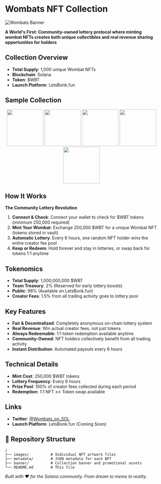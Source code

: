 # Wombats NFT Collection

![Wombats Banner](https://imgur.com/9mdY3Jw.png)

**A World's First: Community-owned lottery protocol where minting wombat NFTs creates both unique collectibles and real revenue sharing opportunities for holders**

## Collection Overview

- **Total Supply**: 1,000 unique Wombat NFTs
- **Blockchain**: Solana
- **Token**: $WBT
- **Launch Platform**: LetsBonk.fun

## Sample Collection

<div align="center">
<img src="https://imgur.com/LPUED67.png" width="120"> <img src="https://imgur.com/a94bCMw.png" width="120"> <img src="https://imgur.com/2cQEkP3.png" width="120"> <img src="https://imgur.com/XLF5uJ8.png" width="120"> <img src="https://imgur.com/QBQymWi.png" width="120">
</div>

## How It Works

**The Community Lottery Revolution**

1. **Connect & Check**: Connect your wallet to check for $WBT tokens (minimum 250,000 required)
2. **Mint Your Wombat**: Exchange 250,000 $WBT for a unique Wombat NFT (tokens stored in vault)
3. **Automatic Lottery**: Every 6 hours, one random NFT holder wins the entire creator fee pool
4. **Keep or Redeem**: Hold forever and stay in lotteries, or swap back for tokens 1:1 anytime

## Tokenomics

- **Total Supply**: 1,000,000,000 $WBT
- **Team Treasury**: 2% (Reserved for early lottery boosts)
- **Public**: 98% (Available on LetsBonk.fun)
- **Creator Fees**: 1.5% from all trading activity goes to lottery pool

## Key Features

-  **Fair & Decentralized**: Completely anonymous on-chain lottery system
-  **Real Revenue**: Win actual creator fees, not just tokens
-  **Always Redeemable**: 1:1 token redemption available anytime
-  **Community-Owned**: NFT holders collectively benefit from all trading activity
-  **Instant Distribution**: Automated payouts every 6 hours

## Technical Details

- **Mint Cost**: 250,000 $WBT tokens
- **Lottery Frequency**: Every 6 hours
- **Prize Pool**: 100% of creator fees collected during each period
- **Redemption**: 1:1 NFT ↔ Token swap available

## Links

- **Twitter**: [@Wombats_on_SOL](https://x.com/Wombats_on_SOL)
- **Launch Platform**: LetsBonk.fun (Coming Soon)

## 📁 Repository Structure

```
/
├── images/          # Individual NFT artwork files
├── metadata/        # JSON metadata for each NFT
├── banner/          # Collection banner and promotional assets
└── README.md        # This file
```

*Built with ❤️ for the Solana community. From dream to meme to reality.* 
